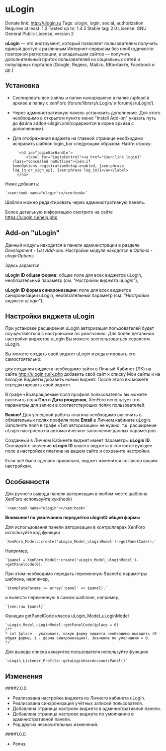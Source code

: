 ﻿# uLogin

Donate link: http://ulogin.ru
Tags: ulogin, login, social, authorization
Requires at least: 1.2
Tested up to: 1.4.5
Stable tag: 2.0
License: GNU General Public License, version 2

**uLogin** — это инструмент, который позволяет пользователям получить единый доступ к различным Интернет-сервисам без необходимости повторной регистрации,
а владельцам сайтов — получить дополнительный приток пользователей из социальных сетей и популярных порталов (Google, Яндекс, Mail.ru, ВКонтакте, Facebook и др.)

## Установка

- Скопировать все файлы и папки находящиеся в папке /upload в архиве в папку с xenForo (forum/library/uLogin/ и forum/js/uLogin/).
- Через административную панель установить дополнение. Для этого необходимо в открытом пункте меню "Install Add-on"  указать путь до файла addon-ulogin.xml(содержится в корне архива с дополнением).
- Для отображения виджета на главной странице необходимо исправить шаблон login_bar следующим образом:
Найти строку:

		`<h3 id="loginBarHandle">
			<label for="LoginControl"><a href="{xen:link login}" class="concealed noOutline">{xen:if $xenOptions.registrationSetup.enabled, {xen:phrase log_in_or_sign_up}, {xen:phrase log_in}}</a></label>
		</h3>`

Ниже добавить:

	`<xen:hook name="ulogin"></xen:hook>`

Шаблон можно редактировать через административную панель.

Более детальную информацию смотрите на сайте https://ulogin.ru/help.php

## Add-on "uLogin"

Данный модуль находится в панели администрации в разделе *Development* - *List Add-ons*.
Настройки модуля находятся в *Options* - *uloginOptions*

Здесь задаются:

**uLogin ID общая форма:** общее поле для всех виджетов uLogin, необязательный параметр (см. *"Настройки виджета uLogin"*);

**uLogin ID форма синхронизации:** поле для всех виджетов синхронизации uLogin, необязательный параметр (см. *"Настройки виджета uLogin"*);


## Настройки виджета uLogin

При установке расширения uLogin авторизация пользователей будет осуществляться с настройками по умолчанию.
Для более детальной настройки виджетов uLogin Вы можете воспользоваться сервисом uLogin.

Вы можете создать свой виджет uLogin и редактировать его самостоятельно:

для создания виджета необходимо зайти в Личный Кабинет (ЛК) на сайте http://ulogin.ru/lk.php
добавить свой сайт к списку Мои сайты и на вкладке Виджеты добавить новый виджет. После этого вы можете отредактировать свой виджет.

В графе «Возвращаемые поля профиля пользователя» вы можете включить поля **Пол** и **Дата рождения**, XenForo использует эти параметры
для записи в соответствующих полях пользователей.

**Важно!** Для успешной работы плагина необходимо включить в обязательных полях профиля поле **Еmail** в Личном кабинете uLogin.
Заполнять поля в графе «Тип авторизации» не нужно, т.к. расширение uLogin настроено на автоматическое заполнение данных параметров.

Созданный в Личном Кабинете виджет имеет параметры **uLogin ID**.
Скопируйте значение **uLogin ID** вашего виджета в соответствующее поле в настройках плагина на вашем сайте и сохраните настройки.

Если всё было сделано правильно, виджет изменится согласно вашим настройкам.


## Особенности

Для ручного вывода панели авторизации в любом месте шаблона XenForo используйте хук(hook)

	`<xen:hook name="ulogin"></xen:hook>`

**Внимание! по умолчанию передаётся uloginID общей формы**

Для использования панели авторизации в контроллерах XenForo используйте код функции

	`XenForo_Model::create('uLogin_Model_uloginModel')->getPanelCode();`

Например,

	`$panel = XenForo_Model::create('uLogin_Model_uloginModel')->getPanelCode(0);`

При этом необходимо передать переменную $panel в параметры шаблона, нарпимер,

	`$templateParams += array('panel' => $panel);`

и вывести переменную в самом шаблоне, например,

	`{xen:raw $panel}`

Функция getPanelCode класса uLogin_Model_uLoginModel

	`uLogin_Model_uLoginModel::getPanelCode($place = 0)
	/**
	* int $place - указывает, какую форму виджета необходимо выводить (0 - общая форма, 1 - форма синхронизации). Значение по умолчанию = 0.
	*/`

Для вывода списка аккаунтов пользователя используйте функцию

	`uLogin_Listener_Profile::getuLoginUserAccountsPanel()`

## Изменения

####2.0.0.
* Реализована настройка виджета из Личного кабинета uLogin.
* Реализована синхронизация учётных записей пользователя.
* Добавлена страница настроек виджета в административной панели.
* Добавлена страница настроек виджета по умолчанию в административной панели.
* Ряд других незначительных изменений.

####1.0.0.
* Релиз.